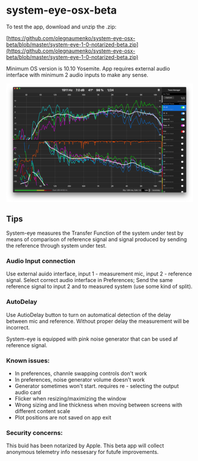 # system-eye-osx-beta

To test the app, download and unzip the .zip:

[https://github.com/olegnaumenko/system-eye-osx-beta/blob/master/system-eye-1-0-notarized-beta.zip](https://github.com/olegnaumenko/system-eye-osx-beta/blob/master/system-eye-1-0-notarized-beta.zip)

Minimum OS version is 10.10 Yosemite. App requires external audio interface with minimum 2 audio inputs to make any sense.

![system-eye screenshot](https://github.com/olegnaumenko/system-eye-osx-beta/blob/master/syseye-screenshot.png)


## Tips

System-eye measures the Transfer Function of the system under test by means of comparison of reference signal and signal produced by sending the reference through system under test.

### Audio Input connection

Use external auido interface, input 1 - measurement mic, input 2 - reference signal. 
Select correct audio interface in Preferences;
Send the same reference signal to input 2 and to measured system (use some kind of split).

### AutoDelay

Use AutioDelay button to turn on automatical detection of the delay between mic and reference. Without proper delay the measurement will be incorrect.

System-eye is equipped with pink noise generator that can be used af reference signal.

### Known issues:

- In preferences, channle swapping controls don't work
- In preferences, noise generator volume doesn't work
- Generator sometimes won't start. requires re - selecting the output audio card
- Flicker when resizing/maximizing the window
- Wrong sizing and line thickness when moving between screens with different content scale
- Plot positions are not saved on app exit

### Security concerns:

This buid has been notarized by Apple.
This beta app will collect anonymous telemetry info nessesary for futufe improvements.
